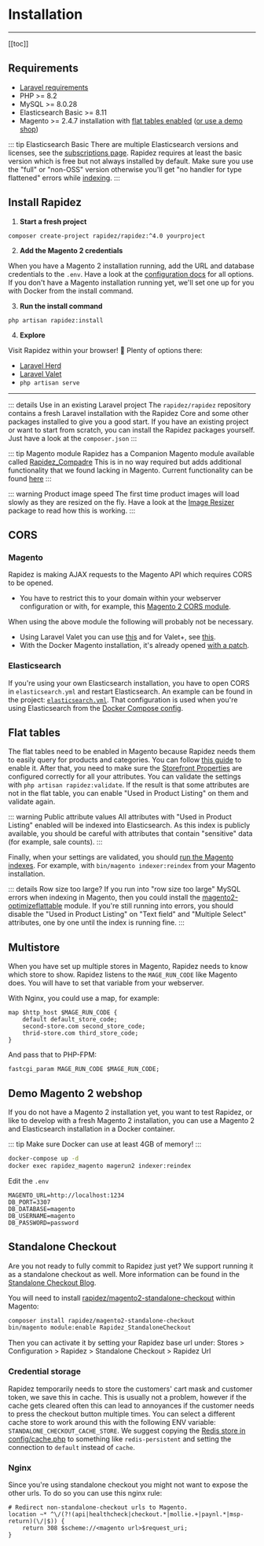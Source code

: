 # Installation

---

[[toc]]

## Requirements

- [Laravel requirements](https://laravel.com/docs/12.x/deployment#server-requirements)
- PHP >= 8.2
- MySQL >= 8.0.28
- Elasticsearch Basic >= 8.11
- Magento >= 2.4.7 installation with [flat tables enabled](#flat-tables) ([or use a demo shop](#demo-magento-2-webshop))

::: tip Elasticsearch Basic
There are multiple Elasticsearch versions and licenses, see the [subscriptions page](https://www.elastic.co/subscriptions). Rapidez requires at least the basic version which is free but not always installed by default. Make sure you use the "full" or "non-OSS" version otherwise you'll get "no handler for type flattened" errors while [indexing](indexer.md).
:::

## Install Rapidez

1. **Start a fresh project**
```
composer create-project rapidez/rapidez:^4.0 yourproject
```

2. **Add the Magento 2 credentials**

When you have a Magento 2 installation running, add the URL and database credentials to the `.env`. Have a look at the [configuration docs](configuration.md) for all options. If you don't have a Magento installation running yet, we'll set one up for you with Docker from the install command.

3. **Run the install command**

```
php artisan rapidez:install
```

4. **Explore**

Visit Rapidez within your browser! 🚀 Plenty of options there:

- [Laravel Herd](https://herd.laravel.com/)
- [Laravel Valet](https://laravel.com/docs/12.x/valet)
- `php artisan serve`

---

::: details Use in an existing Laravel project
The `rapidez/rapidez` repository contains a fresh Laravel installation with the Rapidez Core and some other packages installed to give you a good start. If you have an existing project or want to start from scratch, you can install the Rapidez packages yourself. Just have a look at the `composer.json`
:::

::: tip Magento module
Rapidez has a Companion Magento module available called [Rapidez_Compadre](https://github.com/rapidez/magento2-compadre)
This is in no way required but adds additional functionality that we found lacking in Magento.
Current functionality can be found [here](https://github.com/rapidez/magento2-compadre#current-functionality)
:::

::: warning Product image speed
The first time product images will load slowly as they are resized on the fly. Have a look at the [Image Resizer](https://github.com/rapidez/image-resizer) package to read how this is working.
:::

## CORS

### Magento

Rapidez is making AJAX requests to the Magento API which requires CORS to be opened.
- You have to restrict this to your domain within your webserver configuration or with, for example, this [Magento 2 CORS module](https://github.com/graycoreio/magento2-cors).

When using the above module the following will probably not be necessary.

- Using Laravel Valet you can use [this](https://gist.github.com/poul-kg/b669a76fc27afcc31012aa0b0e34f738) and for Valet+, see [this](https://github.com/weprovide/valet-plus/issues/493).
- With the Docker Magento installation, it's already opened [with a patch](https://github.com/michielgerritsen/magento2-extension-integration-test/blob/master/magento/patches/cors.patch).

### Elasticsearch

If you're using your own Elasticsearch installation, you have to open CORS in `elasticsearch.yml` and restart Elasticsearch. An example can be found in the project: [`elasticsearch.yml`](https://github.com/rapidez/rapidez/blob/master/elasticsearch.yml). That configuration is used when you're using Elasticsearch from the [Docker Compose config](https://github.com/rapidez/rapidez/blob/master/docker-compose.yml).

## Flat tables

The flat tables need to be enabled in Magento because Rapidez needs them to easily query for products and categories. You can follow [this guide](https://docs.magento.com/user-guide/catalog/catalog-flat.html#step-1-enable-the-flat-catalog) to enable it. After that, you need to make sure the [Storefront Properties](https://docs.magento.com/user-guide/stores/attributes-product.html#storefront-properties) are configured correctly for all your attributes. You can validate the settings with `php artisan rapidez:validate`. If the result is that some attributes are not in the flat table, you can enable "Used in Product Listing" on them and validate again.

::: warning Public attribute values
All attributes with "Used in Product Listing" enabled will be indexed into Elasticsearch. As this index is publicly available, you should be careful with attributes that contain "sensitive" data (for example, sale counts).
:::

Finally, when your settings are validated, you should [run the Magento indexes](https://devdocs.magento.com/guides/v2.4/config-guide/cli/config-cli-subcommands-index.html#config-cli-subcommands-index-reindex). For example, with `bin/magento indexer:reindex` from your Magento installation.

::: details Row size too large?
If you run into "row size too large" MySQL errors when indexing in Magento, then you could install the [magento2-optimizeflattable](https://github.com/justbetter/magento2-optimizeflattable) module. If you're still running into errors, you should disable the "Used in Product Listing" on "Text field" and "Multiple Select" attributes, one by one until the index is running fine.
:::

## Multistore

When you have set up multiple stores in Magento, Rapidez needs to know which store to show. Rapidez listens to the `MAGE_RUN_CODE` like Magento does. You will have to set that variable from your webserver.

With Nginx, you could use a map, for example:

```nginx
map $http_host $MAGE_RUN_CODE {
    default default_store_code;
    second-store.com second_store_code;
    thrid-store.com third_store_code;
}
```

And pass that to PHP-FPM:
```nginx
fastcgi_param MAGE_RUN_CODE $MAGE_RUN_CODE;
```

## Demo Magento 2 webshop

If you do not have a Magento 2 installation yet, you want to test Rapidez, or like to develop with a fresh Magento 2 installation, you can use a Magento 2 and Elasticsearch installation in a Docker container.

::: tip
Make sure Docker can use at least 4GB of memory!
:::

```bash
docker-compose up -d
docker exec rapidez_magento magerun2 indexer:reindex
```
Edit the `.env`

```dotenv
MAGENTO_URL=http://localhost:1234
DB_PORT=3307
DB_DATABASE=magento
DB_USERNAME=magento
DB_PASSWORD=password
```

## Standalone Checkout

Are you not ready to fully commit to Rapidez just yet? We support running it as a standalone checkout as well. More information can be found in the [Standalone Checkout Blog](https://rapidez.io/blog/standalone-checkout).

You will need to install [rapidez/magento2-standalone-checkout](https://github.com/rapidez/magento2-standalone-checkout) within Magento:

```bash
composer install rapidez/magento2-standalone-checkout
bin/magento module:enable Rapidez_StandaloneCheckout
```

Then you can activate it by setting your Rapidez base url under: Stores > Configuration > Rapidez > Standalone Checkout > Rapidez Url

### Credential storage

Rapidez temporarily needs to store the customers' cart mask and customer token, we save this in cache. This is usually not a problem, however if the cache gets cleared often this can lead to annoyances if the customer needs to press the checkout button multiple times. You can select a different cache store to work around this with the following ENV variable: `STANDALONE_CHECKOUT_CACHE_STORE`. We suggest copying the [Redis store in config/cache.php](https://github.com/laravel/framework/blob/79b44b168da164191950aab79ba1689f0087ccda/config/cache.php#L74) to something like `redis-persistent` and setting the connection to `default` instead of `cache`.

### Nginx

Since you're using standalone checkout you might not want to expose the other urls.
To do so you can use this nginx rule:

```nginx
# Redirect non-standalone-checkout urls to Magento.
location ~* ^\/(?!(api|healthcheck|checkout.*|mollie.+|paynl.*|msp-return)(\/|$)) {
    return 308 $scheme://<magento url>$request_uri;
}
```

